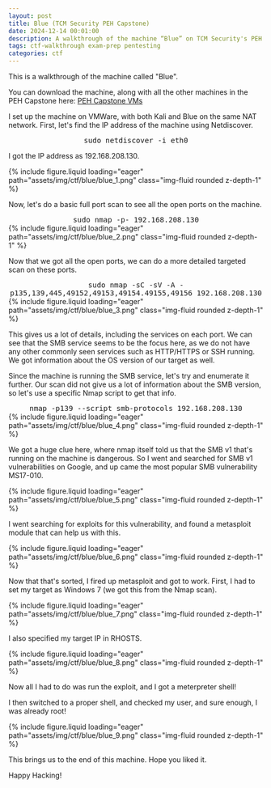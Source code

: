 ```yaml
---
layout: post
title: Blue (TCM Security PEH Capstone)
date: 2024-12-14 00:01:00
description: A walkthrough of the machine “Blue” on TCM Security's PEH Course.
tags: ctf-walkthrough exam-prep pentesting
categories: ctf
---
```


This is a walkthrough of the machine called "Blue".

You can download the machine, along with all the other machines in the PEH Capstone here: [PEH Capstone VMs](https://drive.google.com/drive/folders/1xJy4ozXaahXvjbgTeJVWyY-eUGIKgCj1)

I set up the machine on VMWare, with both Kali and Blue on the same NAT network. First, let's find the IP address of the machine using Netdiscover.

<div style="text-align: center; font-size: larger;">
  <code style="font-family: monospace;">sudo netdiscover -i eth0</code>
</div>

I got the IP address as 192.168.208.130.

<div class="row mt-3">
    <div class="col-sm mt-3 mt-md-0">
        {% include figure.liquid loading="eager" path="assets/img/ctf/blue/blue_1.png" class="img-fluid rounded z-depth-1" %}
    </div>
</div>

Now, let's do a basic full port scan to see all the open ports on the machine.

<div style="text-align: center; font-size: larger;">
  <code style="font-family: monospace;">sudo nmap -p- 192.168.208.130</code>
</div>

<div class="row mt-3">
    <div class="col-sm mt-3 mt-md-0">
        {% include figure.liquid loading="eager" path="assets/img/ctf/blue/blue_2.png" class="img-fluid rounded z-depth-1" %}
    </div>
</div>

Now that we got all the open ports, we can do a more detailed targeted scan on these ports.

<div style="text-align: center; font-size: larger;">
  <code style="font-family: monospace;">sudo nmap -sC -sV -A -p135,139,445,49152,49153,49154.49155,49156 192.168.208.130</code>
</div>

<div class="row mt-3">
    <div class="col-sm mt-3 mt-md-0">
        {% include figure.liquid loading="eager" path="assets/img/ctf/blue/blue_3.png" class="img-fluid rounded z-depth-1" %}
    </div>
</div>

This gives us a lot of details, including the services on each port. We can see that the SMB service seems to be the focus here, as we do not have any other commonly seen services such as HTTP/HTTPS or SSH running. We got information about the OS version of our target as well.

Since the machine is running the SMB service, let's try and enumerate it further. Our scan did not give us a lot of information about the SMB version, so let's use a specific Nmap script to get that info.

<div style="text-align: center; font-size: larger;">
  <code style="font-family: monospace;">nmap -p139 --script smb-protocols 192.168.208.130</code>
</div>

<div class="row mt-3">
    <div class="col-sm mt-3 mt-md-0">
        {% include figure.liquid loading="eager" path="assets/img/ctf/blue/blue_4.png" class="img-fluid rounded z-depth-1" %}
    </div>
</div>

We got a huge clue here, where nmap itself told us that the SMB v1 that's running on the machine is dangerous. So I went and searched for SMB v1 vulnerabilities on Google, and up came the most popular SMB vulnerability MS17-010.

<div class="row mt-3">
    <div class="col-sm mt-3 mt-md-0">
        {% include figure.liquid loading="eager" path="assets/img/ctf/blue/blue_5.png" class="img-fluid rounded z-depth-1" %}
    </div>
</div>

I went searching for exploits for this vulnerability, and found a metasploit module that can help us with this.

<div class="row mt-3">
    <div class="col-sm mt-3 mt-md-0">
        {% include figure.liquid loading="eager" path="assets/img/ctf/blue/blue_6.png" class="img-fluid rounded z-depth-1" %}
    </div>
</div>

Now that that's sorted, I fired up metasploit and got to work. First, I had to set my target as Windows 7 (we got this from the Nmap scan).

<div class="row mt-3">
    <div class="col-sm mt-3 mt-md-0">
        {% include figure.liquid loading="eager" path="assets/img/ctf/blue/blue_7.png" class="img-fluid rounded z-depth-1" %}
    </div>
</div>

 I also specified my target IP in RHOSTS.

 <div class="row mt-3">
    <div class="col-sm mt-3 mt-md-0">
        {% include figure.liquid loading="eager" path="assets/img/ctf/blue/blue_8.png" class="img-fluid rounded z-depth-1" %}
    </div>
</div>

Now all I had to do was run the exploit, and I got a meterpreter shell!

I then switched to a proper shell, and checked my user, and sure enough, I was already root!

<div class="row mt-3">
    <div class="col-sm mt-3 mt-md-0">
        {% include figure.liquid loading="eager" path="assets/img/ctf/blue/blue_9.png" class="img-fluid rounded z-depth-1" %}
    </div>
</div>

This brings us to the end of this machine. Hope you liked it.

Happy Hacking!
